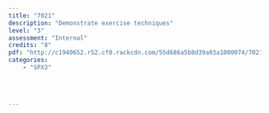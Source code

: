 ```yaml
---
title: "7021"
description: "Demonstrate exercise techniques"
level: "3"
assessment: "Internal"
credits: "8"
pdf: "http://c1940652.r52.cf0.rackcdn.com/55d686a5b8d39a03a1000074/7021.pdf"
categories:
    - "SPX3"
    
    
    
    
---
```

